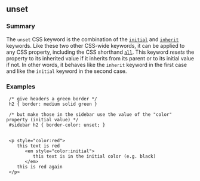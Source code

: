 ## unset

### Summary

The `unset` CSS keyword is the combination of the [`initial`][0] and [`inherit`][1] keywords. Like these two other CSS-wide keywords, it can be applied to any CSS property, including the CSS shorthand [`all`][2]. This keyword _resets_ the property to its inherited value if it inherits from its parent or to its initial value if not. In other words, it behaves like the `inherit` keyword in the first case and like the `initial` keyword in the second case.

### Examples

     /* give headers a green border */
     h2 { border: medium solid green }
    
     /* but make those in the sidebar use the value of the "color" property (initial value) */
     #sidebar h2 { border-color: unset; }
    

     <p style="color:red"> 
        this text is red 
           <em style="color:initial"> 
              this text is in the initial color (e.g. black)
           </em>
        this is red again
     </p> 



[0]: https://developer.mozilla.org/en/docs/Web/CSS/initial "The initial CSS keyword applies the initial value of a property to an element. It is allowed on every CSS property and causes the element for which it is specified to use the initial value of the property."
[1]: https://developer.mozilla.org/en/docs/Web/CSS/inherit "The inherit CSS-value causes the element for which it is specified to take the computed value of the property from its parent element. It is allowed on every CSS property."
[2]: https://developer.mozilla.org/en/docs/Web/CSS/all "The CSS all shorthand property resets all properties, but unicode-bidi and direction to their initial or inherited value."